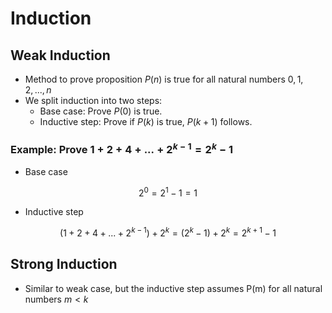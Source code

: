 # Induction
## Weak Induction
* Method to prove proposition $P(n)$ is true for all natural numbers $0, 1, 2, ..., n$
* We split induction into two steps:
  * Base case: Prove $P(0)$ is true.
  * Inductive step: Prove if $P(k)$ is true, $P(k+1)$ follows.

### Example: Prove $1 + 2 + 4 + ... + 2^{k-1} = 2^k - 1$
* Base case
```math
2^0 = 2^1 - 1 = 1
```
* Inductive step
```math
(1 + 2 + 4 + ... + 2^{k-1}) + 2^k = (2^{k} - 1) + 2^k = 2^{k+1} - 1
```

## Strong Induction
* Similar to weak case, but the inductive step assumes P(m) for all natural numbers $m < k$ 

